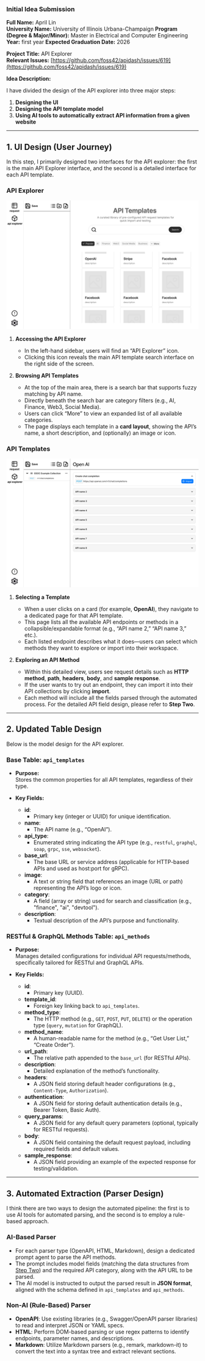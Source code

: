 ### Initial Idea Submission

**Full Name:** April Lin  
**University Name:** University of Illinois Urbana-Champaign 
**Program (Degree & Major/Minor):** Master in Electrical and Computer Engineering
**Year:** first year
**Expected Graduation Date:** 2026  

**Project Title:** API Explorer  
**Relevant Issues:** [https://github.com/foss42/apidash/issues/619](https://github.com/foss42/apidash/issues/619)

**Idea Description:**

I have divided the design of the API explorer into three major steps:

1. **Designing the UI**  
2. **Designing the API template model**  
3. **Using AI tools to automatically extract API information from a given website**

---

## 1. UI Design (User Journey)

In this step, I primarily designed two interfaces for the API explorer: the first is the main API Explorer interface, and the second is a detailed interface for each API template.

### API Explorer
![api explorer](images/API_Explorer_Main.png)
1. **Accessing the API Explorer**  
   - In the left-hand sidebar, users will find an “API Explorer” icon.  
   - Clicking this icon reveals the main API template search interface on the right side of the screen.

2. **Browsing API Templates**  
   - At the top of the main area, there is a search bar that supports fuzzy matching by API name.  
   - Directly beneath the search bar are category filters (e.g., AI, Finance, Web3, Social Media).  
   - Users can click “More” to view an expanded list of all available categories.  
   - The page displays each template in a **card layout**, showing the API’s name, a short description, and (optionally) an image or icon.

### API Templates
![api explorer](images/API_Explorer_Template.png)
1. **Selecting a Template**  
   - When a user clicks on a card (for example, **OpenAI**), they navigate to a dedicated page for that API template.  
   - This page lists all the available API endpoints or methods in a collapsible/expandable format (e.g., “API name 2,” “API name 3,” etc.).  
   - Each listed endpoint describes what it does—users can select which methods they want to explore or import into their workspace.

2. **Exploring an API Method**  
   - Within this detailed view, users see request details such as **HTTP method**, **path**, **headers**, **body**, and **sample response**.  
   - If the user wants to try out an endpoint, they can import it into their API collections by clicking **import**.
   - Each method will include all the fields parsed through the automated process. For the detailed API field design, please refer to **Step Two**.

---

## 2. Updated Table Design

Below is the model design for the API explorer.

### **Base Table: `api_templates`**
- **Purpose:**  
  Stores the common properties for all API templates, regardless of their type.

- **Key Fields:**  
  - **id**:  
    - Primary key (integer or UUID) for unique identification.  
  - **name**:  
    - The API name (e.g., “OpenAI”).  
  - **api_type**:  
    - Enumerated string indicating the API type (e.g., `restful`, `graphql`, `soap`, `grpc`, `sse`, `websocket`).  
  - **base_url**:  
    - The base URL or service address (applicable for HTTP-based APIs and used as host:port for gRPC).  
  - **image**:  
    - A text or string field that references an image (URL or path) representing the API’s logo or icon.  
  - **category**:  
    - A field (array or string) used for search and classification (e.g., "finance", "ai", "devtool").  
  - **description**:  
    - Textual description of the API’s purpose and functionality.  

### **RESTful & GraphQL Methods Table: `api_methods`**
- **Purpose:**  
  Manages detailed configurations for individual API requests/methods, specifically tailored for RESTful and GraphQL APIs.

- **Key Fields:**  
  - **id**:  
    - Primary key (UUID).  
  - **template_id**:  
    - Foreign key linking back to `api_templates`.  
  - **method_type**:  
    - The HTTP method (e.g., `GET`, `POST`, `PUT`, `DELETE`) or the operation type (`query`, `mutation` for GraphQL).  
  - **method_name**:  
    - A human-readable name for the method (e.g., “Get User List,” “Create Order”).  
  - **url_path**:  
    - The relative path appended to the `base_url` (for RESTful APIs).  
  - **description**:  
    - Detailed explanation of the method’s functionality.  
  - **headers**:  
    - A JSON field storing default header configurations (e.g., `Content-Type`, `Authorization`).  
  - **authentication**:  
    - A JSON field for storing default authentication details (e.g., Bearer Token, Basic Auth).  
  - **query_params**:  
    - A JSON field for any default query parameters (optional, typically for RESTful requests).  
  - **body**:  
    - A JSON field containing the default request payload, including required fields and default values.  
  - **sample_response**:  
    - A JSON field providing an example of the expected response for testing/validation.  

---

## 3. Automated Extraction (Parser Design)

I think there are two ways to design the automated pipeline: the first is to use AI tools for automated parsing, and the second is to employ a rule-based approach.

### **AI-Based Parser**  
- For each parser type (OpenAPI, HTML, Markdown), design a dedicated prompt agent to parse the API methods.  
- The prompt includes model fields (matching the data structures from [Step Two](#2-updated-table-design)) and the required API category, along with the API URL to be parsed.  
- The AI model is instructed to output the parsed result in **JSON format**, aligned with the schema defined in `api_templates` and `api_methods`.

### **Non-AI (Rule-Based) Parser**  
- **OpenAPI**: Use existing libraries (e.g., Swagger/OpenAPI parser libraries) to read and interpret JSON or YAML specs.  
- **HTML**: Perform DOM-based parsing or use regex patterns to identify endpoints, parameter names, and descriptions.  
- **Markdown**: Utilize Markdown parsers (e.g., remark, markdown-it) to convert the text into a syntax tree and extract relevant sections.
